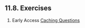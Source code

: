 ## 11.8. Exercises

1. Early Access [Caching Questions](https://diveintosystems.org/exercises/dive-into-systems-exercises-14.html)